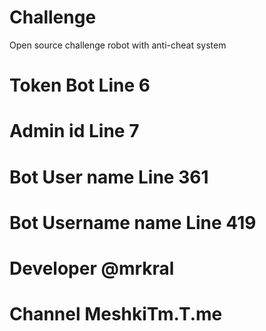 # Challenge
Open source challenge robot with anti-cheat system 

# Token Bot Line 6
# Admin id Line 7
# Bot User name Line 361
# Bot Username name Line 419

# Developer @mrkral
# Channel  MeshkiTm.T.me
